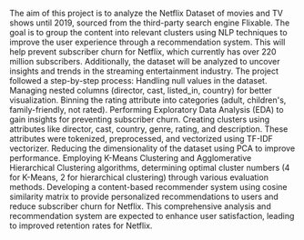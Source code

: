 The aim of this project is to analyze the Netflix Dataset of movies and TV shows until 2019, sourced from the third-party search engine Flixable. The goal is to group the content into relevant clusters using NLP techniques to improve the user experience through a recommendation system. This will help prevent subscriber churn for Netflix, which currently has over 220 million subscribers.
Additionally, the dataset will be analyzed to uncover insights and trends in the streaming entertainment industry.
The project followed a step-by-step process:
Handling null values in the dataset.
Managing nested columns (director, cast, listed_in, country) for better visualization.
Binning the rating attribute into categories (adult, children's, family-friendly, not rated).
Performing Exploratory Data Analysis (EDA) to gain insights for preventing subscriber churn.
Creating clusters using attributes like director, cast, country, genre, rating, and description. These attributes were tokenized, preprocessed, and vectorized using TF-IDF vectorizer.
Reducing the dimensionality of the dataset using PCA to improve performance.
Employing K-Means Clustering and Agglomerative Hierarchical Clustering algorithms, determining optimal cluster numbers (4 for K-Means, 2 for hierarchical clustering) through various evaluation methods.
Developing a content-based recommender system using cosine similarity matrix to provide personalized recommendations to users and reduce subscriber churn for Netflix.
This comprehensive analysis and recommendation system are expected to enhance user satisfaction, leading to improved retention rates for Netflix.

